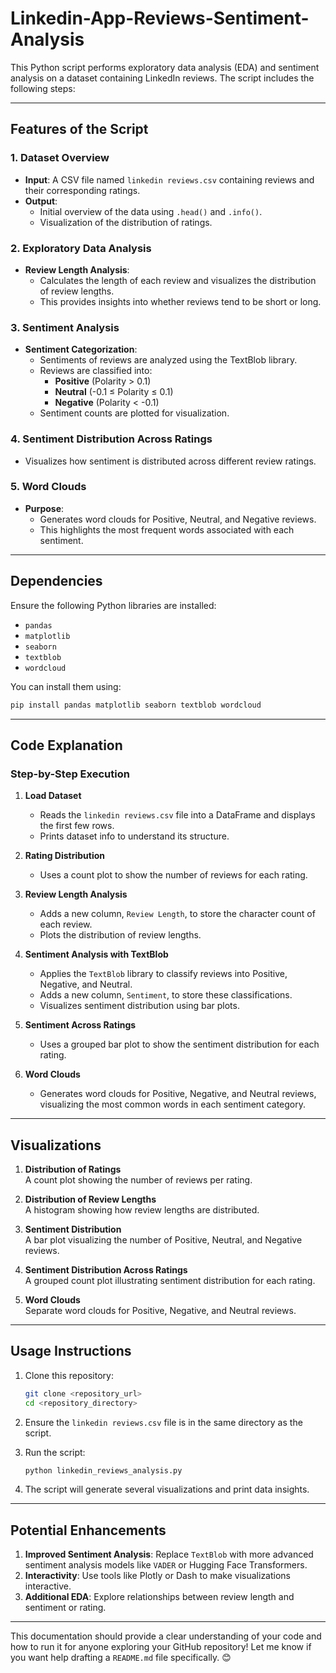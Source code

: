 # Linkedin-App-Reviews-Sentiment-Analysis


This Python script performs exploratory data analysis (EDA) and sentiment analysis on a dataset containing LinkedIn reviews. The script includes the following steps:

---

## **Features of the Script**

### 1. **Dataset Overview**
- **Input**: A CSV file named `linkedin reviews.csv` containing reviews and their corresponding ratings.
- **Output**: 
  - Initial overview of the data using `.head()` and `.info()`.
  - Visualization of the distribution of ratings.

### 2. **Exploratory Data Analysis**
- **Review Length Analysis**:
  - Calculates the length of each review and visualizes the distribution of review lengths.
  - This provides insights into whether reviews tend to be short or long.

### 3. **Sentiment Analysis**
- **Sentiment Categorization**:
  - Sentiments of reviews are analyzed using the TextBlob library.
  - Reviews are classified into:
    - **Positive** (Polarity > 0.1)
    - **Neutral** (-0.1 ≤ Polarity ≤ 0.1)
    - **Negative** (Polarity < -0.1)
  - Sentiment counts are plotted for visualization.

### 4. **Sentiment Distribution Across Ratings**
- Visualizes how sentiment is distributed across different review ratings.

### 5. **Word Clouds**
- **Purpose**:
  - Generates word clouds for Positive, Neutral, and Negative reviews.
  - This highlights the most frequent words associated with each sentiment.

---

## **Dependencies**

Ensure the following Python libraries are installed:
- `pandas`
- `matplotlib`
- `seaborn`
- `textblob`
- `wordcloud`

You can install them using:
```bash
pip install pandas matplotlib seaborn textblob wordcloud
```

---

## **Code Explanation**

### **Step-by-Step Execution**

1. **Load Dataset**
   - Reads the `linkedin reviews.csv` file into a DataFrame and displays the first few rows.
   - Prints dataset info to understand its structure.

2. **Rating Distribution**
   - Uses a count plot to show the number of reviews for each rating.

3. **Review Length Analysis**
   - Adds a new column, `Review Length`, to store the character count of each review.
   - Plots the distribution of review lengths.

4. **Sentiment Analysis with TextBlob**
   - Applies the `TextBlob` library to classify reviews into Positive, Negative, and Neutral.
   - Adds a new column, `Sentiment`, to store these classifications.
   - Visualizes sentiment distribution using bar plots.

5. **Sentiment Across Ratings**
   - Uses a grouped bar plot to show the sentiment distribution for each rating.

6. **Word Clouds**
   - Generates word clouds for Positive, Negative, and Neutral reviews, visualizing the most common words in each sentiment category.

---

## **Visualizations**

1. **Distribution of Ratings**  
   A count plot showing the number of reviews per rating.

2. **Distribution of Review Lengths**  
   A histogram showing how review lengths are distributed.

3. **Sentiment Distribution**  
   A bar plot visualizing the number of Positive, Neutral, and Negative reviews.

4. **Sentiment Distribution Across Ratings**  
   A grouped count plot illustrating sentiment distribution for each rating.

5. **Word Clouds**  
   Separate word clouds for Positive, Negative, and Neutral reviews.

---

## **Usage Instructions**

1. Clone this repository:
   ```bash
   git clone <repository_url>
   cd <repository_directory>
   ```

2. Ensure the `linkedin reviews.csv` file is in the same directory as the script.

3. Run the script:
   ```bash
   python linkedin_reviews_analysis.py
   ```

4. The script will generate several visualizations and print data insights.

---

## **Potential Enhancements**

1. **Improved Sentiment Analysis**: Replace `TextBlob` with more advanced sentiment analysis models like `VADER` or Hugging Face Transformers.
2. **Interactivity**: Use tools like Plotly or Dash to make visualizations interactive.
3. **Additional EDA**: Explore relationships between review length and sentiment or rating.

---

This documentation should provide a clear understanding of your code and how to run it for anyone exploring your GitHub repository! Let me know if you want help drafting a `README.md` file specifically. 😊
